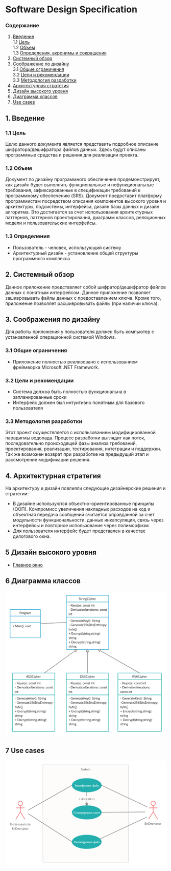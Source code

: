 # Software Design Specification

### Содержание
1. [Введение](#1)<br>
1.1 [Цель](#1.1)<br>
1.2 [Объем](#1.2)<br>
1.3 [Определения, акронимы и сокращения](#1.3)<br>
2. [Системный обзор](#2)<br>
3. [Соображение по дизайну](#3)<br>
3.1 [Общие ограничения](#3.1)<br>
3.2 [Цели и рекомендации](#3.2)<br>
3.3 [Методология разработки](#3.3)<br>
4. [Архитектурная стратегия](#4)<br>
5. [Дизайн высокого уровня](#5)<br>
6. [Диаграмма классов](#6)<br>
7. [Use cases](#7)<br>




## 1. Введение <a name="1"></a>

### 1.1 Цель <a name="1.1"></a>
Целю данного документа является представить подробное описание шифратора/дешифратора файлов данных. Здесь будут описаны программные средства и решения для реализации проекта.

### 1.2 Объем <a name="1.2"></a>
Документ по дизайну программного обеспечения продемонстрирует, как дизайн будет выполнять функциональные и нефункциональные требования, зафиксированные в спецификации требований к программному обеспечению (SRS). Документ предоставит платформу программистам посредством описания компонентов высокого уровня и архитектуры, подсистемы, интерфейса, дизайн базы данных и дизайн алгоритма. Это достигается за счет использования архитектурных паттернов, паттернов проектирования, диаграмм классов, реляционных модели и пользовательские интерфейсы.

### 1.3 Определения <a name="1.3"></a>
* Пользователь - человек, использующий систему
* Архитектурный дизайн - установление общей структуры программного комплекса

## 2. Системный обзор <a name="2"></a>
Данное приложение представляет собой шифратор/дешифратор файлов данных с понятным интерфейсом. Данное приложение позволяет зашивровывать файлы данных с предоставлением ключа. Кроме того, приложение позволяет расшивровывать файлы (при наличии ключа).

## 3. Соображения по дизайну <a name="3"></a>
Для работы приложения у пользователя должен быть компьютер с установленной операционной системой Windows.

### 3.1 Общие ограничения <a name="3.1"></a>
* Приложение полностью реализовано с использованием фреймворка Microsoft .NET Framework.

### 3.2 Цели и рекомендации <a name="3.2"></a>
* Система должна быть полностью функциональна в запланированные сроки
* Интерфейс должен был интуитивно понятным для базового пользователя

### 3.3 Методология разработки <a name="3.3"></a>
Этот проект осуществляется с использованием модифицированной парадигмы водопада. 
Процесс разработки выглядит как поток, последовательно происходящей фазы анализа требований, проектирования, реализации, тестирования, интеграции и поддержки. 
Так же возможен возврат при разработке на предыдущий этап и рассмотрение модификации решения.

## 4. Архитектурная стратегия <a name="4"></a>
На архитектуру и дизайн повлияли следующие дизайнерские решения и стратегии:
* В дизайне используются объектно-ориентированные принципы (ООП). Компромисс увеличения накладных расходов на код и объектная передача сообщений считается оправданной за счет модульности функциональности, данных инкапсуляция, связь через интерфейсы и повторное использование через полиморфизм
* Для пользователя интерфейс будет представлен в качестве дилогового окна.

## 5 Дизайн высокого уровня <a name="5"></a>
* [Главное окно](https://github.com/DivakRoman850504/TRiTPO/blob/master/Documents/Mockup/Mockup.png)

## 6 Диаграмма классов <a name="6"></a>
![Диаграмма классов](https://github.com/DivakRoman850504/TRiTPO/blob/master/Documents/Diagrams/Classes/ClassDiagram.png)

## 7 Use cases <a name="7"></a>
![use case](https://github.com/DivakRoman850504/TRiTPO/blob/master/Documents/Diagrams/UseCase/UseCase.png)
